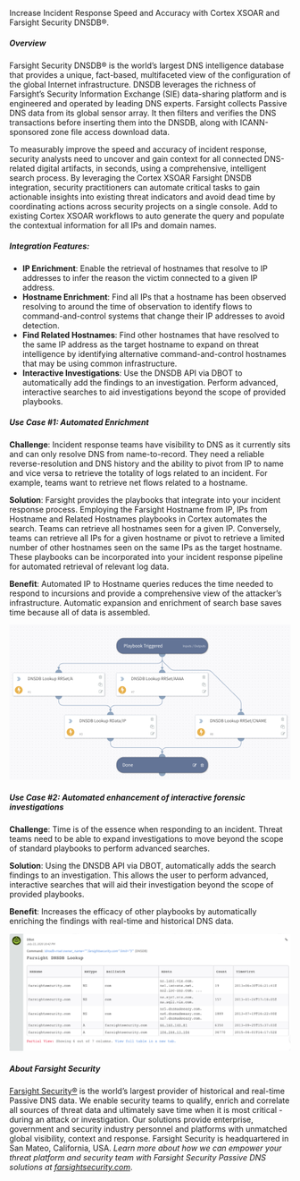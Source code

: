 Increase Incident Response Speed and Accuracy with Cortex XSOAR and Farsight Security DNSDB®.

##### Overview
Farsight Security DNSDB® is the world’s largest DNS intelligence database that provides a unique, fact-based, multifaceted view of the configuration of the global Internet infrastructure. DNSDB leverages the richness of Farsight’s Security Information Exchange (SIE) data-sharing platform and is engineered and operated by leading DNS experts. Farsight collects Passive DNS data from its global sensor array. It then filters and verifies the DNS transactions before inserting them into the DNSDB, along with ICANN-sponsored zone file access download data. 

To measurably improve the speed and accuracy of incident response, security analysts need to uncover and gain context for all connected DNS-related digital artifacts, in seconds, using a comprehensive, intelligent search process. By leveraging the Cortex XSOAR Farsight DNSDB integration, security practitioners can automate critical tasks to gain actionable insights into existing threat indicators and avoid dead time by coordinating actions across security projects on a single console. Add to existing Cortex XSOAR workflows to auto generate the query and populate the contextual information for all IPs and domain names.

##### Integration Features:
- **IP Enrichment**: Enable the retrieval of hostnames that resolve to IP addresses to infer the reason the victim connected to a given IP address.
- **Hostname Enrichment**: Find all IPs that a hostname has been observed resolving to around the time of observation to identify flows to command-and-control systems that change their IP addresses to avoid detection.
- **Find Related Hostnames**: Find other hostnames that have resolved to the same IP address as the target hostname to expand on threat intelligence by identifying alternative command-and-control hostnames that may be using common infrastructure.
- **Interactive Investigations**: Use the DNSDB API via DBOT to automatically add the findings to an investigation. Perform advanced, interactive searches to aid investigations beyond the scope of provided playbooks.

##### Use Case #1: Automated Enrichment

**Challenge**: Incident response teams have visibility to DNS as it currently sits and can only resolve DNS from name-to-record.  They need a reliable reverse-resolution and DNS history and the ability to pivot from IP to name and vice versa to retrieve the totality of logs related to an incident. For example, teams want to retrieve net flows related to a hostname.

**Solution**: Farsight provides the playbooks that integrate into your incident response process. Employing the Farsight Hostname from IP, IPs from Hostname and Related Hostnames playbooks in Cortex automates the search. Teams can retrieve all hostnames seen for a given IP. Conversely, teams can retrieve all IPs for a given hostname or pivot to retrieve a limited number of other hostnames seen on the same IPs as the target hostname. These playbooks can be incorporated into your incident response pipeline for automated retrieval of relevant log data.

**Benefit**: Automated IP to Hostname queries reduces the time needed to respond to incursions and provide a comprehensive view of the attacker’s infrastructure. Automatic expansion and enrichment of search base saves time because all of data is assembled.

![Playbook summary](readme_images/playbook.png)

##### Use Case #2: Automated enhancement of interactive forensic investigations

**Challenge**: Time is of the essence when responding to an incident. Threat teams need to be able to expand investigations to move beyond the scope of standard playbooks to perform advanced searches.

**Solution**: Using the DNSDB API via DBOT, automatically adds the search findings to an investigation. This allows the user to perform advanced, interactive searches that will aid their investigation beyond the scope of provided playbooks.

**Benefit**: Increases the efficacy of other playbooks by automatically enriching the findings with real-time and historical DNS data.

![DBot example](readme_images/dbot.png)

##### About Farsight Security 

[Farsight Security®](https://farsightsecurity.com) is the world’s largest provider of historical and real-time Passive DNS data. We enable security teams to qualify, enrich and correlate all sources of threat data and ultimately save time when it is most critical - during an attack or investigation. Our solutions provide enterprise, government and security industry personnel and platforms with unmatched global visibility, context and response. Farsight Security is headquartered in San Mateo, California, USA. *Learn more about how we can empower your threat platform and security team with Farsight Security Passive DNS solutions at [farsightsecurity.com](https://farsightsecurity.com)*.
